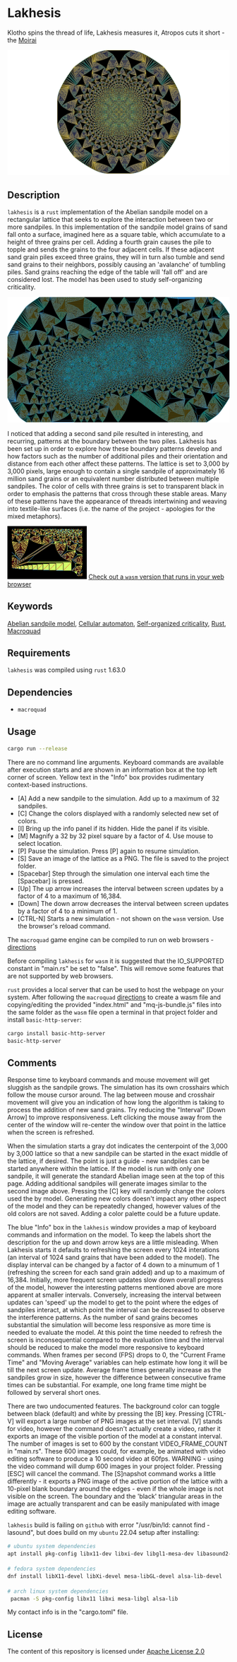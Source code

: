 Lakhesis
========

Klotho spins the thread of life, Lakhesis measures it, Atropos cuts it short - the [Moirai][1]

![Lakhesis single sandpile](/images/Lakhesis_0949847.png)

Description
-----------

`lakhesis` is a `rust` implementation of the Abelian sandpile model on a rectangular lattice that seeks to explore the interaction between two or more sandpiles. In this implementation of the sandpile model grains of sand fall onto a surface, imagined here as a square table, which accumulate to a height of three grains per cell. Adding a fourth grain causes the pile to topple and sends the  grains to the four adjacent cells. If these adjacent sand grain piles exceed three grains, they will in turn also tumble and send sand grains to their neighbors, possibly causing an 'avalanche' of tumbling piles. Sand grains reaching the edge of the table will 'fall off' and are considered lost. The model has been used to study self-organizing criticality.

![Lakhesis multiple sandpiles](/images/Lakhesis_3325373.png)

I noticed that adding a second sand pile resulted in interesting, and recurring, patterns at the boundary between the two piles. Lakhesis has been set up in order to explore how these boundary patterns develop and how factors such as the number of additional piles and their orientation and distance from each other affect these patterns. The lattice is set to 3,000 by 3,000 pixels, large enough to contain a single sandpile of approximately 16 million sand grains or an equivalent number distributed between multiple sandpiles. The color of cells with three grains is set to transparent black in order to emphasis the patterns that cross through these stable areas. Many of these patterns have the appearance of threads intertwining and weaving into textile-like surfaces (i.e. the name of the project - apologies for the mixed metaphors).

![Lakhesis threads](/images/LakhesisThread.GIF)    [Check out a `wasm` version that runs in your web browser][7]

Keywords
--------

[Abelian sandpile model][2], [Cellular automaton][3], [Self-organized criticality][4], [Rust][5], [Macroquad][6]

Requirements
------------

`lakhesis` was compiled using `rust` 1.63.0 

Dependencies
------------

* `macroquad`

Usage
-----

```bash
cargo run --release
```

There are no command line arguments. Keyboard commands are available after execution starts and are shown in an information box at the top left corner of screen. Yellow text in the "Info" box provides rudimentary context-based instructions.

* [A] Add a new sandpile to the simulation. Add up to a maximum of 32 sandpiles.
* [C] Change the colors displayed with a randomly selected new set of colors.
* [I] Bring up the info panel if its hidden. Hide the panel if its visible.
* [M] Magnify a 32 by 32 pixel square by a factor of 4. Use mouse to select location.
* [P] Pause the simulation. Press [P] again to resume simulation.
* [S] Save an image of the lattice as a PNG. The file is saved to the project folder.
* [Spacebar] Step through the simulation one interval each time the [Spacebar] is pressed.
* [Up] The up arrow increases the interval between screen updates by a factor of 4 to a maximum of 16,384.
* [Down] The down arrow decreases the interval between screen updates by a factor of 4 to a minimum of 1.
* [CTRL-N] Starts a new simulation - not shown on the `wasm` version. Use the browser's reload command.

The `macroquad` game engine can be compiled to run on web browsers - [directions][8]

Before compiling `lakhesis` for `wasm` it is suggested that the IO_SUPPORTED constant in "main.rs" be set to "false". This will remove some features that are not supported by web browsers.

`rust` provides a local server that can be used to host the webpage on your system.  After following the `macroquad` [directions][8] to create a wasm file and copying/editing the provided "index.html" and "mq-js-bundle.js" files into the same folder as the `wasm` file open a terminal in that project folder and install `basic-http-server`:

```sh
cargo install basic-http-server
basic-http-server
```

Comments
--------
Response time to keyboard commands and mouse movement will get sluggish as the sandpile grows. The simulation has its own crosshairs which follow the mouse cursor around. The lag between mouse and crosshair movement will give you an indication of how long the algorithm is taking to process the addition of new sand grains. Try reducing the "Interval" [Down Arrow] to improve responsiveness. Left clicking the mouse away from the center of the window will re-center the window over that point in the lattice when the screen is refreshed.

When the simulation starts a gray dot indicates the centerpoint of the 3,000 by 3,000 lattice so that a new sandpile can be started in the exact middle of the lattice, if desired. The point is just a guide - new sandpiles can be started anywhere within the lattice. If the model is run with only one sandpile, it will generate the standard Abelian image seen at the top of this page. Adding additional sandpiles will generate images similar to the second image above. Pressing the [C] key will randomly change the colors used the by model. Generating new colors doesn't impact any other aspect of the model and they can be repeatedly changed, however values of the old colors are not saved. Adding a color palette could be a future update.

The blue "Info" box in the `lakhesis` window provides a map of keyboard commands and information on the model. To keep the labels short the description for the up and down arrow keys are a little misleading. When Lakhesis starts it defaults to refreshing the screen every 1024 interations (an interval of 1024 sand grains that have been added to the model). The display interval can be changed by a factor of 4 down to a minumum of 1 (refreshing the screen for each sand grain added) and up to a maximum of 16,384. Initially, more frequent screen updates slow down overall progress of the model, however the interesting patterns mentioned above are more apparent at smaller intervals. Conversely, increasing the interval between updates can 'speed' up the model to get to the point where the edges of sandpiles interact, at which point the interval can be decreased to observe the interference patterns. As the number of sand grains becomes substantial the simulation will become less responsive as more time is needed to evaluate the model. At this point the time needed to refresh the screen is inconsequential compared to the evaluation time and the interval should be reduced to make the model more responsive to keyboard commands. When frames per second (FPS) drops to 0, the "Current Frame Time" and "Moving Average" variables can help estimate how long it will be till the next screen update. Average frame times generally increase as the sandpiles grow in size, however the difference between consecutive frame times can be substantial. For example, one long frame time might be followed by serveral short ones.

There are two undocumented features. The background color can toggle between black (default) and white by pressing the [B] key. Pressing [CTRL-V] will export a large number of PNG images at the set interval. [V] stands for video, however the command doesn't actually create a video, rather it exports an image of the visible portion of the model at a constant interval. The number of images is set to 600 by the constant VIDEO_FRAME_COUNT in "main.rs". These 600 images could, for example, be animated with video editing software to produce a 10 second video at 60fps. WARNING - using the video command will dump 600 images in your project folder. Pressing [ESC] will cancel the command. The [S]napshot command works a little differently - it exports a PNG image of the active portion of the lattice with a 10-pixel blank boundary around the edges - even if the whole image is not visible on the screen. The boundary and the 'black' triangular areas in the image are actually transparent and can be easily manipulated with image editing software.

`lakhesis` build is failing on `github` with error "/usr/bin/ld: cannot find -lasound", but does build on my `ubuntu` 22.04 setup after installing:

```sh
# ubuntu system dependencies
apt install pkg-config libx11-dev libxi-dev libgl1-mesa-dev libasound2-dev

# fedora system dependencies
dnf install libX11-devel libXi-devel mesa-libGL-devel alsa-lib-devel

# arch linux system dependencies
 pacman -S pkg-config libx11 libxi mesa-libgl alsa-lib
```

My contact info is in the "cargo.toml" file.

License
-------

The content of this repository is licensed under [Apache License 2.0](https://www.apache.org/licenses/LICENSE-2.0)

[1]: https://en.wikipedia.org/wiki/Moirai
[2]: https://en.wikipedia.org/wiki/Abelian_sandpile_model
[3]: https://en.wikipedia.org/wiki/Cellular_automaton
[4]: https://en.wikipedia.org/wiki/Self-organized_criticality
[5]: https://www.rust-lang.org
[6]: https://macroquad.rs
[7]: https://eekkaiia.github.io/lakhesis
[8]: https://github.com/not-fl3/macroquad
